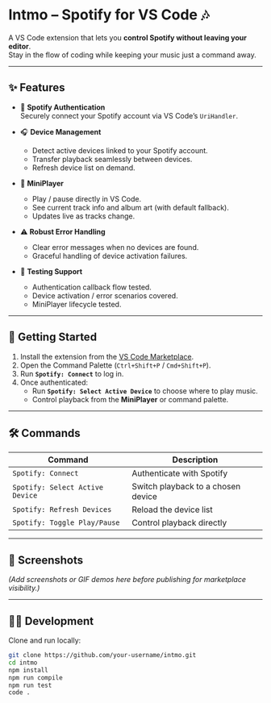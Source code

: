 # Intmo – Spotify for VS Code 🎶

A VS Code extension that lets you **control Spotify without leaving your editor**.  
Stay in the flow of coding while keeping your music just a command away.

---

## ✨ Features

- 🔐 **Spotify Authentication**  
  Securely connect your Spotify account via VS Code’s `UriHandler`.

- 🎧 **Device Management**  
  - Detect active devices linked to your Spotify account.  
  - Transfer playback seamlessly between devices.  
  - Refresh device list on demand.

- 🎵 **MiniPlayer**  
  - Play / pause directly in VS Code.  
  - See current track info and album art (with default fallback).  
  - Updates live as tracks change.

- ⚠️ **Robust Error Handling**  
  - Clear error messages when no devices are found.  
  - Graceful handling of device activation failures.

- 🧪 **Testing Support**  
  - Authentication callback flow tested.  
  - Device activation / error scenarios covered.  
  - MiniPlayer lifecycle tested.

---

## 🚀 Getting Started

1. Install the extension from the [VS Code Marketplace](https://marketplace.visualstudio.com/).
2. Open the Command Palette (`Ctrl+Shift+P` / `Cmd+Shift+P`).
3. Run **`Spotify: Connect`** to log in.
4. Once authenticated:
   - Run **`Spotify: Select Active Device`** to choose where to play music.
   - Control playback from the **MiniPlayer** or command palette.

---

## 🛠️ Commands

| Command                        | Description |
|--------------------------------|-------------|
| `Spotify: Connect`             | Authenticate with Spotify |
| `Spotify: Select Active Device`| Switch playback to a chosen device |
| `Spotify: Refresh Devices`     | Reload the device list |
| `Spotify: Toggle Play/Pause`   | Control playback directly |

---

## 📸 Screenshots

*(Add screenshots or GIF demos here before publishing for marketplace visibility.)*  

---

## 🧑‍💻 Development

Clone and run locally:

```bash
git clone https://github.com/your-username/intmo.git
cd intmo
npm install
npm run compile
npm run test
code .
